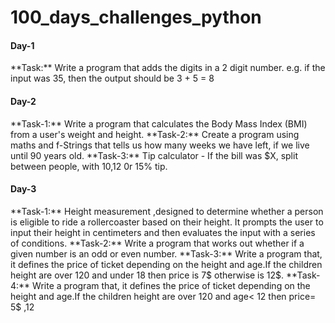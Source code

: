 # 100_days_challenges_python

<h4>Day-1</h4>
**Task:** Write a program that adds the digits in a 2 digit number. e.g. if the input was 35, then the output should be 3 + 5 = 8

<h4>Day-2</h4>
**Task-1:** Write a program that calculates the Body Mass Index (BMI) from a user's weight and height.
**Task-2:** Create a program using maths and f-Strings that tells us how many weeks we have left, if we live until 90 years old.
**Task-3:** Tip calculator - If the bill was $X, split between  people, with 10,12 0r 15% tip. 

<h4>Day-3</h4>
**Task-1:** Height measurement ,designed to determine whether a person is eligible to ride a rollercoaster based on their height. It prompts the user to input their height in centimeters and then evaluates the input with a series of conditions.
**Task-2:** Write a program that works out whether if a given number is an odd or even number.
**Task-3:** Write a program that, it defines the price of ticket depending on the height and age.If the children height are over 120 and under 18 then price is 7$ otherwise is 12$.
**Task-4:** Write a program that, it defines the price of ticket depending on the height and age.If the children height are over 120 and  age< 12 then price= 5$ ,12<age<=18 then price= 7$, otherwise price is 12$.
**Task-5:** Write a program that interprets the Body Mass Index (BMI) based on a user's weight and height. It should tell them the interpretation of their BMI based on the BMI value. Under 18.5 they are underweight Over 18.5 but below 25 they have a normal weight Equal to or over 25 but below 30 they are slightly overweight Equal to or over 30 but below 35 they are obese Equal to or over 35 they are clinically obese.
**Task-6:** Write a program that works out whether if a given year is a leap year. A normal year has 365 days, leap years have 366, with an extra day in February. 
**Task-7:** Write a program that, it defines the price of ticket depending on the height and age.If the children height are over 120 and  age< 12 then price= 5$ ,12<age<=18 then price= 7$, otherwise price is 12$.If you want aslo photo taken then add +3$
